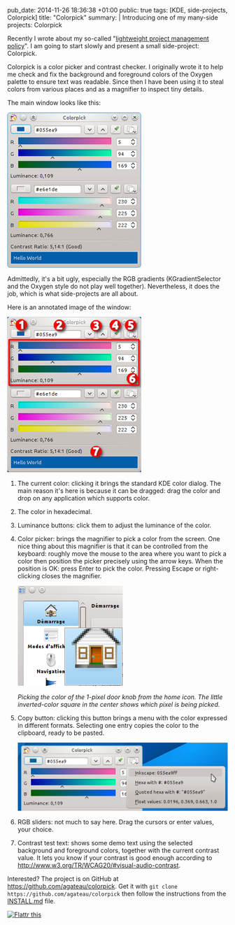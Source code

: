 pub_date: 2014-11-26 18:36:38 +01:00
public: true
tags: [KDE, side-projects, Colorpick]
title: "Colorpick"
summary: |
    Introducing one of my many-side projects: Colorpick

Recently I wrote about my so-called "[lightweight project management policy][lpmp]". I am going to start slowly and present a small side-project: Colorpick.

Colorpick is a color picker and contrast checker. I originally wrote it to help me check and fix the background and foreground colors of the Oxygen palette to ensure text was readable. Since then I have been using it to steal colors from various places and as a magnifier to inspect tiny details.

The main window looks like this:

![Main Window](mainwindow.png)

Admittedly, it's a bit ugly, especially the RGB gradients (KGradientSelector and the Oxygen style do not play well together). Nevertheless, it does the job, which is what side-projects are all about.

Here is an annotated image of the window:

![Annotated Window](annotated.png)

1. The current color: clicking it brings the standard KDE color dialog. The main reason it's here is because it can be dragged: drag the color and drop on any application which supports color.

2. The color in hexadecimal.

3. Luminance buttons: click them to adjust the luminance of the color.

4. Color picker: brings the magnifier to pick a color from the screen. One nice thing about this magnifier is that it can be controlled from the keyboard: roughly move the mouse to the area where you want to pick a color then position the picker precisely using the arrow keys. When the position is OK: press Enter to pick the color. Pressing Escape or right-clicking closes the magnifier.

    ![Magnifier](magnifier.png)

    _Picking the color of the 1-pixel door knob from the home icon. The little inverted-color square in the center shows which pixel is being picked._

5. Copy button: clicking this button brings a menu with the color expressed in different formats. Selecting one entry copies the color to the clipboard, ready to be pasted.

    ![Copy menu](copy-menu.png)

6. RGB sliders: not much to say here. Drag the cursors or enter values, your choice.

7. Contrast test text: shows some demo text using the selected background and foreground colors, together with the current contrast value. It lets you know if your contrast is good enough according to <http://www.w3.org/TR/WCAG20/#visual-audio-contrast>.

Interested? The project is on GitHub at <https://github.com/agateau/colorpick>. Get it with `git clone https://github.com/agateau/colorpick` then follow the instructions from the [INSTALL.md][] file.

[lpmp]:  http://agateau.com/2014/lightweight-project-management
[INSTALL.md]: https://github.com/agateau/colorpick/blob/master/INSTALL.md

<a href="https://flattr.com/submit/auto?url=http%3A%2F%2Fagateau.com%2F2014%2Fcolorpick&user_id=agateau&description=Introducing+one+of+my+many-side+projects%3A+Colorpick&title=Colorpick">
<img src="https://api.flattr.com/button/flattr-badge-large.png" alt="Flattr this" border="0">
</a>
